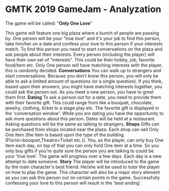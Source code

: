 # GMTK 2019 GameJam - Analyzation

The game will be called: "**Only One Love**"

This game will feature one big plaza where a bunch of people are passing by.
One person will be your "true love" and it's your job to find this person, take him/her on a date and confess your love to this person if your interests match.
To find this person you need to start conversations on the plaza and ask people about their interests.
Every person (including the player) will have their own set of "interests".
This could be their hobby, job, favorite food/item etc.
Only One person will have matching interests with the player, this is randomly decided.
**Conversations**
You can walk up to strangers and start conversations.
Because you don't know this person, you will only be able to ask a limited amount of questions (or a single question). If you think, based upon their answers, you might have matching interests together, you could ask the person out.
As you meet a new person, you have to greet them first.
**Dating**
To ask a person out for a date, you need to provide them with their favorite gift. This could range from like a bouquet, chocolate, jewelry, clothing, ticket to a stage play etc. The favorite gift is displayed in the 'conversation window'.
While you are dating you have the opportunity to ask more questions about this person.
Dates will be held at a restaurant. Asking questions will be the same as talking to strangers.
**Shops**
Gifts can be purchased from shops located near the plaza. Each shop can sell Only One item (the item is based upon the type of the building (Florist=bouquet,Theatre=Ticket etc.)). You, as the player, can only buy One item each day, on top of that you can only hold One item at a time. So you only buy gifts if you're quite sure the person you are talking to could be your 'true love'.
The game will progress over a few days. Each day is a new attempt to date someone.
**Story**
The player will be introduced to the game by the main character's best friend. He/she will be used to tutor the player on how to play the game. This character will also be a major story element as you can ask this person out on certain points in the game.
Successfully confessing your love to this person will result in the 'best ending'.